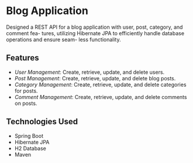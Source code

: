 # Blog Application 

Designed a REST API for a blog application with user, post, category, and comment fea- tures, utilizing Hibernate JPA to efficiently handle database operations and ensure seam- less functionality.
## Features

- *User Management*: Create, retrieve, update, and delete users.
- *Post Management*: Create, retrieve, update, and delete blog posts.
- *Category Management*: Create, retrieve, update, and delete categories for posts.
- *Comment Management*: Create, retrieve, update, and delete comments on posts.

## Technologies Used

- Spring Boot
- Hibernate JPA
- H2 Database
- Maven
